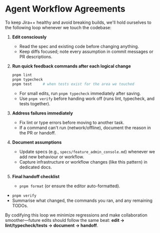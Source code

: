 # Agent Workflow Agreements

To keep Jira++ healthy and avoid breaking builds, we'll hold ourselves to the following loop whenever we touch the codebase:

1. **Edit consciously**
   - Read the spec and existing code before changing anything.
   - Keep diffs focused; note every assumption in commit messages or PR descriptions.

2. **Run quick feedback commands after each logical change**
   ```bash
   pnpm lint
   pnpm typecheck
   pnpm test     # when tests exist for the area we touched
   ```
   - For small edits, run `pnpm typecheck` immediately after saving.
   - Use `pnpm verify` before handing work off (runs lint, typecheck, and tests together).

3. **Address failures immediately**
   - Fix lint or type errors before moving to another task.
   - If a command can't run (network/offline), document the reason in the PR or handoff.

4. **Document assumptions**
   - Update specs (e.g., `specs/feature_admin_console.md`) whenever we add new behaviour or workflow.
   - Capture infrastructure or workflow changes (like this pattern) in dedicated docs.

5. **Final handoff checklist**
   - `pnpm format` (or ensure the editor auto-formatted).
  - `pnpm verify`
  - Summarise what changed, the commands you ran, and any remaining TODOs.

By codifying this loop we minimize regressions and make collaboration smoother—future edits should follow the same beat: **edit → lint/typecheck/tests → document → handoff**.
